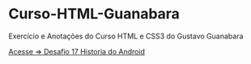 # Curso-HTML-Guanabara
<style>
    .container-lg.px-3.my-5.markdown-body {
    background-color: black;
    color: white;
    padding: 100px 40px;
    box-shadow: 0px 0px 20px black;
    border-radius: 15px;
}
</style>

Exercício e Anotações do Curso HTML e CSS3 do Gustavo Guanabara

<a href="https://wandersonhrodrigues.github.io/Curso-HTML-Guanabara/desafios/ex017_desafio/des010" target="_blank">Acesse => Desafio 17 Historia do Android</a>

